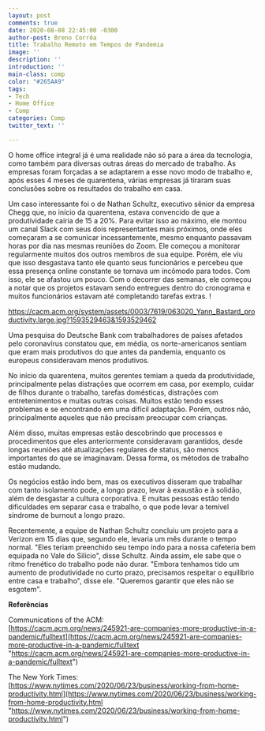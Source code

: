 ```yaml
---
layout: post
comments: true
date: 2020-08-08 22:45:00 -0300
author-post: Breno Corrêa
title: Trabalho Remoto em Tempos de Pandemia
image: ''
description: ''
introduction: ''
main-class: comp
color: "#265AA9"
tags:
- Tech
- Home Office
- Comp
categories: Comp
twitter_text: ''

---
```

O home office integral já é uma realidade não só para a área da tecnologia, como também para diversas outras áreas do mercado de trabalho. As empresas foram forçadas a se adaptarem a esse novo modo de trabalho e, após esses 4 meses de quarentena, várias empresas já tiraram suas conclusões sobre os resultados do trabalho em casa.

Um caso interessante foi o de Nathan Schultz, executivo sênior da empresa Chegg que, no início da quarentena, estava convencido de que a produtividade cairia de 15 a 20%. Para evitar isso ao máximo, ele montou um canal Slack com seus dois representantes mais próximos, onde eles começaram a se comunicar incessantemente, mesmo enquanto passavam horas por dia nas mesmas reuniões do Zoom. Ele começou a monitorar regularmente muitos dos outros membros de sua equipe. Porém, ele viu que isso desgastava tanto ele quanto seus funcionários e percebeu que essa presença online constante se tornava um incômodo para todos. Com isso, ele se afastou um pouco. Com o decorrer das semanas, ele começou a notar que os projetos estavam sendo entregues dentro do cronograma e muitos funcionários estavam até completando tarefas extras. !

https://cacm.acm.org/system/assets/0003/7619/063020_Yann_Bastard_productivity.large.jpg?1593529463&1593529462

Uma pesquisa do Deutsche Bank com trabalhadores de países afetados pelo coronavírus constatou que, em média, os norte-americanos sentiam que eram mais produtivos do que antes da pandemia, enquanto os europeus consideravam menos produtivos.

No início da quarentena, muitos gerentes temiam a queda da produtividade, principalmente pelas distrações que ocorrem em casa, por exemplo, cuidar de filhos durante o trabalho, tarefas domésticas, distrações com entretenimentos e muitas outras coisas. Muitos estão tendo esses problemas e se encontrando em uma difícil adaptação. Porém, outros não, principalmente aqueles que não precisam preocupar com crianças.

Além disso, muitas empresas estão descobrindo que processos e procedimentos que eles anteriormente consideravam garantidos, desde longas reuniões até atualizações regulares de status, são menos importantes do que se imaginavam. Dessa forma, os métodos de trabalho estão mudando.

Os negócios estão indo bem, mas os executivos disseram que trabalhar com tanto isolamento pode, a longo prazo, levar à exaustão e à solidão, além de desgastar a cultura corporativa. E muitas pessoas estão tendo dificuldades em separar casa e trabalho, o que pode levar a temível síndrome de burnout a longo prazo.

Recentemente, a equipe de Nathan Schultz concluiu um projeto para a Verizon em 15 dias que, segundo ele, levaria um mês durante o tempo normal. "Eles teriam preenchido seu tempo indo para a nossa cafeteria bem equipada no Vale do Silício", disse Schultz. Ainda assim, ele sabe que o ritmo frenético do trabalho pode não durar. "Embora tenhamos tido um aumento de produtividade no curto prazo, precisamos respeitar o equilíbrio entre casa e trabalho", disse ele. "Queremos garantir que eles não se esgotem".

**Referências**

Communications of the ACM:   
[https://cacm.acm.org/news/245921-are-companies-more-productive-in-a-pandemic/fulltext](https://cacm.acm.org/news/245921-are-companies-more-productive-in-a-pandemic/fulltext "https://cacm.acm.org/news/245921-are-companies-more-productive-in-a-pandemic/fulltext")

The New York Times:  
[https://www.nytimes.com/2020/06/23/business/working-from-home-productivity.html](https://www.nytimes.com/2020/06/23/business/working-from-home-productivity.html "https://www.nytimes.com/2020/06/23/business/working-from-home-productivity.html")